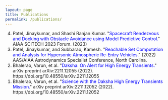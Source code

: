 ```yaml
---
layout: page
title: Publications
permalink: /publications/
---
```


<ol reversed>
  <li>Patel, Jinaykumar, and Shashi Ranjan Kumar. "<span style="color:blue">Spacecraft Rendezvous and Docking with Obstacle Avoidance using Model Predictive Control.</span>" AIAA SCITECH 2023 Forum. (2023)</li>
  <li>Patel, Jinaykumar, and Subbarao, Kamesh. "<span style="color:blue">Reachable Set Computation and Analysis for Hypersonic Atmospheric Re-Entry Vehicles.</span>" (2022) AAS/AIAA Astrodynamics Specialist Conference, North Carolina.</li>
  <li>Bhalerao, Varun, et al. "<span style="color:blue">Daksha: On Alert for High Energy Transients.</span>" arXiv preprint arXiv:2211.12055 (2022). https://doi.org/10.48550/arXiv.2211.12055</li>
  <li>Bhalerao, Varun, et al. "<span style="color:blue">Science with the Daksha High Energy Transients Mission.</span>" arXiv preprint arXiv:2211.12052 (2022). https://doi.org/10.48550/arXiv.2211.12052</li>
</ol>

